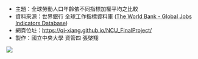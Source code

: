 * 主題：全球勞動人口年齡依不同指標加權平均之比較
* 資料來源：世界銀行 全球工作指標資料庫 ([The World Bank - Global Jobs Indicators Database](https://datacatalog.worldbank.org/search/dataset/0037526/Global-Jobs-Indicators-Database))
* 網頁位址：https://qi-xiang.github.io/NCU_FinalProject/
* 製作：國立中央大學 資管四 張棨翔

![](https://hackmd.io/_uploads/r1zvbPMDh.png)

